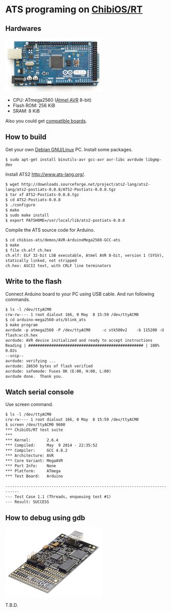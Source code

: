 ATS programing on [ChibiOS/RT](http://www.chibios.org)
======================================================

## Hardwares

[![](img/ArduinoMega2560_R3.jpg)](http://arduino.cc/en/Main/ArduinoBoardMega2560)

* CPU: ATmega2560 ([Atmel AVR](http://www.atmel.com/products/microcontrollers/avr/) 8-bit)
* Flash ROM: 256 KiB
* SRAM: 8 KiB

Also you could get [compatible boards](http://www.sainsmart.com/sainsmart-mega2560-r3-development-board-compatible-with-arduino-mega2560-r3.html).

## How to build

Get your own [Debian GNU/Linux](https://www.debian.org/) PC.
Install some packages.

```
$ sudo apt-get install binutils-avr gcc-avr avr-libc avrdude libgmp-dev
```

Install ATS2 http://www.ats-lang.org/.

```
$ wget http://downloads.sourceforge.net/project/ats2-lang/ats2-lang/ats2-postiats-0.0.8/ATS2-Postiats-0.0.8.tgz
$ tar xf ATS2-Postiats-0.0.8.tgz
$ cd ATS2-Postiats-0.0.8
$ ./configure
$ make
$ sudo make install
$ export PATSHOME=/usr/local/lib/ats2-postiats-0.0.8
```

Compile the ATS source code for Arduino.

```
$ cd chibios-ats/demos/AVR-ArduinoMega2560-GCC-ats
$ make
$ file ch.elf ch.hex
ch.elf: ELF 32-bit LSB executable, Atmel AVR 8-bit, version 1 (SYSV), statically linked, not stripped
ch.hex: ASCII text, with CRLF line terminators
```

## Write to the flash

Connect Arduino board to your PC using USB cable.
And run following commands.

```
$ ls -l /dev/ttyACM0
crw-rw---- 1 root dialout 166, 0 May  8 15:59 /dev/ttyACM0
$ cd arduino-mega2560-ats/blink_ats
$ make program
avrdude -p atmega2560 -P /dev/ttyACM0     -c stk500v2    -b 115200 -U flash:w:ch.hex 
avrdude: AVR device initialized and ready to accept instructions
Reading | ################################################## | 100% 0.02s
--snip--
avrdude: verifying ...
avrdude: 28650 bytes of flash verified
avrdude: safemode: Fuses OK (E:00, H:00, L:00)
avrdude done.  Thank you.
```

## Watch serial console

Use screen command.

```
$ ls -l /dev/ttyACM0
crw-rw---- 1 root dialout 166, 0 May  8 15:59 /dev/ttyACM0
$ screen /dev/ttyACM0 9600
*** ChibiOS/RT test suite
***
*** Kernel:       2.6.4
*** Compiled:     May  9 2014 - 22:35:52
*** Compiler:     GCC 4.8.2
*** Architecture: AVR
*** Core Variant: MegaAVR
*** Port Info:    None
*** Platform:     ATmega
*** Test Board:   Arduino

----------------------------------------------------------------------------
--- Test Case 1.1 (Threads, enqueuing test #1)
--- Result: SUCCESS
```

## How to debug using gdb

[![](/img/avr_dragon.jpg)](http://www.atmel.com/tools/avrdragon.aspx)

T.B.D.
